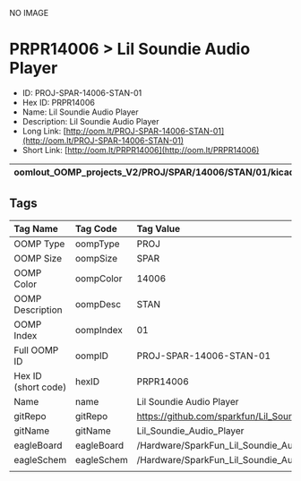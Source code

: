 


  
NO IMAGE  
# PRPR14006 > Lil Soundie Audio Player

- ID: PROJ-SPAR-14006-STAN-01
- Hex ID: PRPR14006
- Name: Lil Soundie Audio Player
- Description: Lil Soundie Audio Player
- Long Link: [http://oom.lt/PROJ-SPAR-14006-STAN-01](http://oom.lt/PROJ-SPAR-14006-STAN-01)
- Short Link: [http://oom.lt/PRPR14006](http://oom.lt/PRPR14006)
  

|oomlout_OOMP_projects_V2/PROJ/SPAR/14006/STAN/01/kicadPcb3dFront.png|oomlout_OOMP_projects_V2/PROJ/SPAR/14006/STAN/01/kicadPcb3dBack.png|oomlout_OOMP_projects_V2/PROJ/SPAR/14006/STAN/01/kicadPcb3d.png||
| :---: | :---: | :---: | :---: |

## Tags
  

|Tag Name|Tag Code|Tag Value|
| :--- | :--- | :--- |
|OOMP Type|oompType|PROJ|
|OOMP Size|oompSize|SPAR|
|OOMP Color|oompColor|14006|
|OOMP Description|oompDesc|STAN|
|OOMP Index|oompIndex|01|
|Full OOMP ID|oompID|PROJ-SPAR-14006-STAN-01|
|Hex ID (short code)|hexID|PRPR14006|
|Name|name|Lil Soundie Audio Player|
|gitRepo|gitRepo|https://github.com/sparkfun/Lil_Soundie_Audio_Player|
|gitName|gitName|Lil_Soundie_Audio_Player|
|eagleBoard|eagleBoard|/Hardware/SparkFun_Lil_Soundie_Audio_Player.brd|
|eagleSchem|eagleSchem|/Hardware/SparkFun_Lil_Soundie_Audio_Player.sch|
||||
